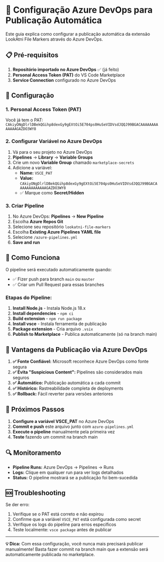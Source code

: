 # 🚀 Configuração Azure DevOps para Publicação Automática

Este guia explica como configurar a publicação automática da extensão LookAtni File Markers através do Azure DevOps.

## 📋 Pré-requisitos

1. **Repositório importado no Azure DevOps** ✅ (já feito)
2. **Personal Access Token (PAT)** do VS Code Marketplace
3. **Service Connection** configurado no Azure DevOps

## 🔧 Configuração

### 1. Personal Access Token (PAT)

Você já tem o PAT: `CAkiyONgDlrlDBekQGihp8dexGy9gEXtOi5E704ps0HuSeVIDVsdJQQJ99BGACAAAAAAAAAAAAAGAZDO3WY8`

### 2. Configurar Variável no Azure DevOps

1. Vá para o seu projeto no Azure DevOps
2. **Pipelines** → **Library** → **Variable Groups**
3. Crie um novo **Variable Group** chamado `marketplace-secrets`
4. Adicione a variável:
   - **Name:** `VSCE_PAT`
   - **Value:** `CAkiyONgDlrlDBekQGihp8dexGy9gEXtOi5E704ps0HuSeVIDVsdJQQJ99BGACAAAAAAAAAAAAAGAZDO3WY8`
   - ✅ Marque como **Secret/Hidden**

### 3. Criar Pipeline

1. No Azure DevOps: **Pipelines** → **New Pipeline**
2. Escolha **Azure Repos Git**
3. Selecione seu repositório `lookatni-file-markers`
4. Escolha **Existing Azure Pipelines YAML file**
5. Selecione `/azure-pipelines.yml`
6. **Save and run**

## 🔄 Como Funciona

O pipeline será executado automaticamente quando:
- ✅ Fizer push para branch `main` ou `master`
- ✅ Criar um Pull Request para essas branches

### Etapas do Pipeline:

1. **Install Node.js** - Instala Node.js 18.x
2. **Install dependencies** - `npm ci`
3. **Build extension** - `npm run package`
4. **Install vsce** - Instala ferramenta de publicação
5. **Package extension** - Cria arquivo `.vsix`
6. **Publish to Marketplace** - Publica automaticamente (só na branch main)

## 🎯 Vantagens da Publicação via Azure DevOps

1. **✅ Fonte Confiável:** Microsoft reconhece Azure DevOps como fonte segura
2. **✅ Evita "Suspicious Content":** Pipelines são considerados mais seguros
3. **✅ Automático:** Publicação automática a cada commit
4. **✅ Histórico:** Rastreabilidade completa de deployments
5. **✅ Rollback:** Fácil reverter para versões anteriores

## 📝 Próximos Passos

1. **Configure a variável VSCE_PAT** no Azure DevOps
2. **Commit e push** este arquivo junto com `azure-pipelines.yml`
3. **Execute o pipeline** manualmente pela primeira vez
4. **Teste** fazendo um commit na branch main

## 🔍 Monitoramento

- **Pipeline Runs:** Azure DevOps → Pipelines → Runs
- **Logs:** Clique em qualquer run para ver logs detalhados
- **Status:** O pipeline mostrará se a publicação foi bem-sucedida

## 🆘 Troubleshooting

Se der erro:
1. Verifique se o PAT está correto e não expirou
2. Confirme que a variável `VSCE_PAT` está configurada como secret
3. Verifique os logs do pipeline para erros específicos
4. Teste localmente: `vsce package` antes de publicar

---

**💡 Dica:** Com essa configuração, você nunca mais precisará publicar manualmente! Basta fazer commit na branch main que a extensão será automaticamente publicada no marketplace.
